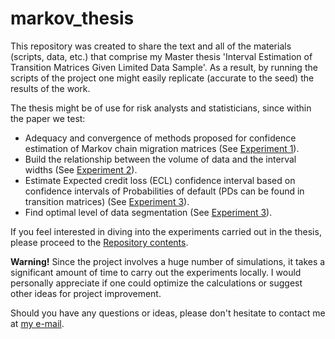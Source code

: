 # markov_thesis

This repository was created to share the text and all of the materials (scripts, data, etc.) that comprise my Master thesis 'Interval Estimation of Transition Matrices Given Limited Data Sample'. As a result, by running the scripts of the project one might easily replicate (accurate to the seed) the results of the work.

The thesis might be of use for risk analysts and statisticians, since within the paper we test:

* Adequacy and convergence of methods proposed for confidence estimation of Markov chain migration matrices (See [Experiment 1](experiment_1/README.md)).
* Build the relationship between the volume of data and the interval widths (See [Experiment 2](experiment_2/README.md)).
* Estimate Expected credit loss (ECL) confidence interval based on confidence intervals of Probabilities of default (PDs can be found in transition matrices) (See [Experiment 3](experiment_3/README.md)).
* Find optimal level of data segmentation (See [Experiment 3](experiment_3/README.md)).

If you feel interested in diving into the experiments carried out in the thesis, please proceed to the [Repository contents](contents.md).

**Warning!** Since the project involves a huge number of simulations, it takes a significant amount of time to carry out the experiments locally. I would personally appreciate if one could optimize the calculations or suggest other ideas for project improvement.

Should you have any questions or ideas, please don't hesitate to contact me at [my e-mail](mailto:markov.anton.a@gmail.com?subject=[GitHub]%20Markov%20Thesis%20Project).